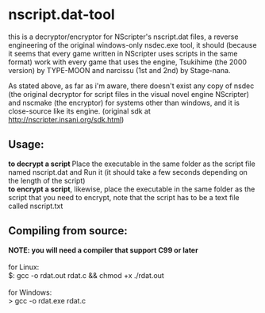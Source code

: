 # nscript.dat-tool
this is a decryptor/encryptor for NScripter's nscript.dat files, a reverse engineering of the original windows-only nsdec.exe tool, it should (because it seems that every game written in NScripter uses scripts in the same format) work with every game that uses the engine, Tsukihime (the 2000 version) by TYPE-MOON and narcissu (1st and 2nd) by Stage-nana.<br>

As stated above, as far as i'm aware, there doesn't exist any copy of nsdec (the original decryptor for script files in the visual novel engine NScripter) and nscmake (the encryptor) for systems other than windows, and it is close-source like its engine. (original sdk at http://nscripter.insani.org/sdk.html)<br>

<h2>Usage:</h2>
  <b>to decrypt a script </b>
    Place the executable in the same folder as the script file named nscript.dat and
    Run it (it should take a few seconds depending on the length of the script)<br>
  <b>to encrypt a script</b>, likewise, place the executable in the same folder as the script that you need to encrypt, note that the script has to be a text file called nscript.txt
  
 
<h2>Compiling from source:</h2>
  <b>NOTE: you will need a compiler that support C99 or later</b> <br><br>
  for Linux:<br>
  $: gcc -o rdat.out rdat.c && chmod +x ./rdat.out <br><br>
  for Windows:<br>
  > gcc -o rdat.exe rdat.c <br>
 
